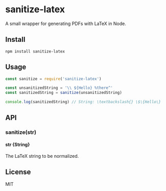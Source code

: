 # sanitize-latex
A small wrapper for generating PDFs with LaTeX in Node.

## Install

```
npm install sanitize-latex
```

## Usage

```js
const sanitize = require('sanitize-latex')

const unsanitizedString = '\\ ${Hello} %there^'
const sanitizedString = sanitize(unsanitizedString)

console.log(sanitizedString) // String: \textbackslash{} \$\{Hello\}
```

## API

### sanitize(str)

#### str {String}
The LaTeX string to be normalized.

## License
MIT
